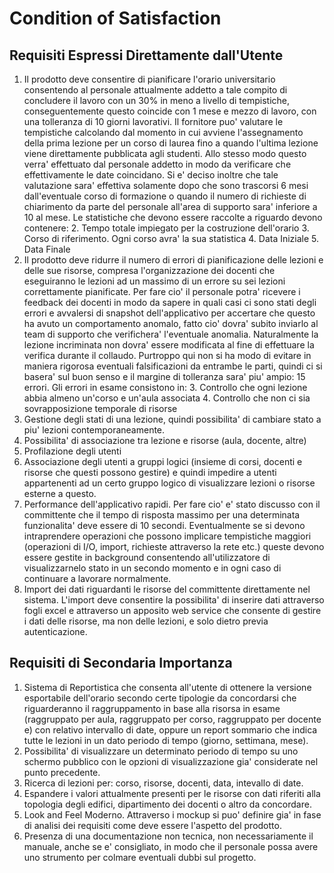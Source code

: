 Condition of Satisfaction
=======

Requisiti Espressi Direttamente dall'Utente
-------

 1. Il prodotto deve consentire di pianificare l'orario universitario consentendo al personale attualmente addetto a tale compito di concludere il lavoro con un 30% in meno a livello di tempistiche, conseguentemente questo coincide con 1 mese e mezzo di lavoro, con una tolleranza di 10 giorni lavorativi. Il fornitore puo' valutare le tempistiche calcolando dal momento in cui avviene l'assegnamento della prima lezione per un corso di laurea fino a quando l'ultima lezione viene direttamente pubblicata agli studenti. Allo stesso modo questo verra' effettuato dal personale addetto in modo da verificare che effettivamente le date coincidano. Si e' deciso inoltre che tale valutazione sara' effettiva solamente dopo che sono trascorsi 6 mesi dall'eventuale corso di formazione o quando il numero di richieste di chiarimento da parte del personale all'area di supporto sara' inferiore a 10 al mese. Le statistiche che devono essere raccolte a riguardo devono contenere:
	 2. Tempo totale impiegato per la costruzione dell'orario
	 3. Corso di riferimento. Ogni corso avra' la sua statistica
	 4. Data Iniziale
	 5. Data Finale
 2. Il prodotto deve ridurre il numero di errori di pianificazione delle lezioni e delle sue risorse, compresa l'organizzazione dei docenti che eseguiranno le lezioni ad un massimo di un errore su sei lezioni correttamente pianificate. Per fare cio' il personale potra' ricevere i feedback dei docenti in modo da sapere in quali casi ci sono stati degli errori e avvalersi di snapshot dell'applicativo per accertare che questo ha avuto un comportamento anomalo, fatto cio' dovra' subito inviarlo al team di supporto che verifichera' l'eventuale anomalia. Naturalmente la lezione incriminata non dovra' essere modificata al fine di effettuare la verifica durante il collaudo. Purtroppo qui non si ha modo di evitare in maniera rigorosa eventuali falsificazioni da entrambe le parti, quindi ci si basera' sul buon senso e il margine di tolleranza sara' piu' ampio: 15 errori. Gli errori in esame consistono in:
	 3.  Controllo che ogni lezione abbia almeno un'corso e un'aula associata 
	 4. Controllo che non ci sia sovrapposizione temporale di risorse 
 3. Gestione degli stati di una lezione, quindi possibilita' di cambiare stato a piu' lezioni contemporaneamente.
 4. Possibilita' di associazione tra lezione e risorse (aula, docente, altre)
 5. Profilazione degli utenti
 6. Associazione degli utenti a gruppi logici (insieme di corsi, docenti e risorse che questi possono gestire) e quindi impedire a utenti appartenenti ad un certo gruppo logico di visualizzare lezioni o risorse esterne a questo.
 7. Performance dell'applicativo rapidi. Per fare cio' e' stato discusso con il committente che il tempo di risposta massimo per una determinata funzionalita' deve essere di 10 secondi. Eventualmente se si devono intraprendere operazioni che possono implicare tempistiche maggiori (operazioni di I/O, import, richieste attraverso la rete etc.) queste devono essere gestite in background consentendo all'utilizzatore di visualizzarnelo stato in un secondo momento e in ogni caso di continuare a lavorare normalmente.
 7. Import dei dati riguardanti le risorse del committente direttamente nel sistema. L'import deve consentire la possibilita' di inserire dati attraverso fogli excel e attraverso un apposito web service che consente di gestire i dati delle risorse, ma non delle lezioni, e solo dietro previa autenticazione.

Requisiti di Secondaria Importanza
-------
 1. Sistema di Reportistica che consenta all'utente di ottenere la versione esportabile dell'orario secondo certe tipologie da concordarsi che riguarderanno il raggruppamento in base alla risorsa in esame (raggruppato per aula, raggruppato per corso, raggruppato per docente e) con relativo intervallo di date, oppure un report sommario che indica tutte le lezioni in un dato periodo di tempo (giorno, settimana, mese).
 2. Possibilita' di visualizzare un determinato periodo di tempo su uno schermo pubblico con le opzioni di visualizzazione gia' considerate nel punto precedente.
 3. Ricerca di lezioni per: corso, risorse, docenti, data, intevallo di date.
 4. Espandere i valori attualmente presenti per le risorse con dati riferiti alla topologia degli edifici, dipartimento dei docenti o altro da concordare.
 5. Look and Feel Moderno. Attraverso i mockup si puo' definire gia' in fase di analisi dei requisiti come deve essere l'aspetto del prodotto.
 6. Presenza di una documentazione non tecnica, non necessariamente il manuale, anche se e' consigliato, in modo che il personale possa avere uno strumento per colmare eventuali dubbi sul progetto.